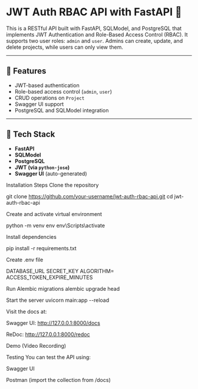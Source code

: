 # JWT Auth RBAC API with FastAPI 🚀

This is a RESTful API built with FastAPI, SQLModel, and PostgreSQL that implements JWT Authentication and Role-Based Access Control (RBAC). It supports two user roles: `admin` and `user`. Admins can create, update, and delete projects, while users can only view them.

---

## 🔧 Features

- JWT-based authentication
- Role-based access control (`admin`, `user`)
- CRUD operations on `Project`
- Swagger UI support
- PostgreSQL and SQLModel integration

---

## 🧰 Tech Stack

- **FastAPI**
- **SQLModel**
- **PostgreSQL**
- **JWT (via `python-jose`)**
- **Swagger UI** (auto-generated)


Installation Steps
Clone the repository

git clone https://github.com/your-username/jwt-auth-rbac-api.git
cd jwt-auth-rbac-api

Create and activate virtual environment

python -m venv env
env\Scripts\activate 

Install dependencies

pip install -r requirements.txt

Create .env file

DATABASE_URL
SECRET_KEY
ALGORITHM=
ACCESS_TOKEN_EXPIRE_MINUTES

Run Alembic migrations
alembic upgrade head

Start the server
uvicorn main:app --reload


Visit the docs at:

Swagger UI: http://127.0.0.1:8000/docs

ReDoc: http://127.0.0.1:8000/redoc

 Demo (Video Recording)

Testing
You can test the API using:

Swagger UI

Postman (import the collection from /docs)



